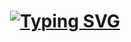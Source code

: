 <h1 align="center">
  <a align="center" href="https://git.io/typing-svg"><img src="https://readme-typing-svg.demolab.com?font=Fira+Code&pause=1000&random=false&width=435&lines=Hello,+👋!+There;I'm+Nimesh+Shakya!" alt="Typing SVG" /></a>
</h1>

